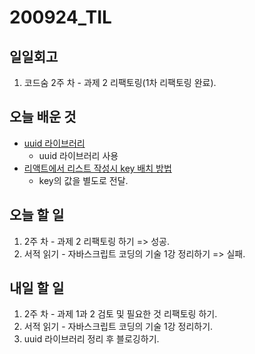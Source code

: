 # 200924\_TIL

## 일일회고

1. 코드숨 2주 차 - 과제 2 리팩토링\(1차 리팩토링 완료\).

## 오늘 배운 것

* [uuid 라이브러리](https://www.npmjs.com/package/uuid)
  * uuid 라이브러리 사용
* [리액트에서 리스트 작성시 key 배치 방법](https://reactjs.org/docs/lists-and-keys.html#extracting-components-with-keys)
  * key의 값을 별도로 전달.

## 오늘 할 일

1. 2주 차 - 과제 2 리팩토링 하기 =&gt; 성공.
2. 서적 읽기 - 자바스크립트 코딩의 기술 1강 정리하기 =&gt; 실패.

## 내일 할 일

1. 2주 차 - 과제 1과 2 검토 및 필요한 것 리팩토링 하기.
2. 서적 읽기 - 자바스크립트 코딩의 기술 1강 정리하기.
3. uuid 라이브러리 정리 후 블로깅하기.

